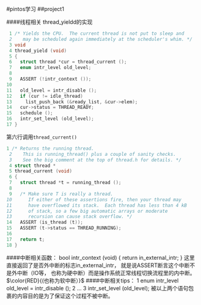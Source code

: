 <!--
 * @Author: your name
 * @Date: 2021-10-20 20:44:58
 * @LastEditTime: 2021-10-20 21:25:20
 * @LastEditors: Please set LastEditors
 * @Description: In User Settings Edit
 * @FilePath: /pintos/study.md
-->
#pintos学习
##project1

####线程相关
thread_yieldd的实现
```c++
 1 /* Yields the CPU.  The current thread is not put to sleep and
 2    may be scheduled again immediately at the scheduler's whim. */
 3 void
 4 thread_yield (void)
 5 {
 6   struct thread *cur = thread_current ();
 7   enum intr_level old_level;
 8 
 9   ASSERT (!intr_context ());
10 
11   old_level = intr_disable ();
12   if (cur != idle_thread)
13     list_push_back (&ready_list, &cur->elem);
14   cur->status = THREAD_READY;
15   schedule ();
16   intr_set_level (old_level);
17 }
``` 
第六行调用`thread_current()`
```c++
1 /* Returns the running thread.
 2    This is running_thread() plus a couple of sanity checks.
 3    See the big comment at the top of thread.h for details. */
 4 struct thread *
 5 thread_current (void)
 6 {
 7   struct thread *t = running_thread ();
 8 
 9   /* Make sure T is really a thread.
10      If either of these assertions fire, then your thread may
11      have overflowed its stack.  Each thread has less than 4 kB
12      of stack, so a few big automatic arrays or moderate
13      recursion can cause stack overflow. */
14   ASSERT (is_thread (t));
15   ASSERT (t->status == THREAD_RUNNING);
16 
17   return t;
18 }
```


####中断相关函数：
    bool
     intr_context (void) 
     {
       return in_external_intr;
     }
这里直接返回了是否外中断的标志in_external_intr， 就是说ASSERT断言这个中断不是外中断（IO等， 也称为硬中断）而是操作系统正常线程切换流程里的内中断。$\color{RED}{(也称为软中断）}$
####中断相关tips：
    1 enum intr_level old_level = intr_disable ();
    2 ...
    3 intr_set_level (old_level);
被以上两个语句包裹的内容目的是为了保证这个过程不被中断。